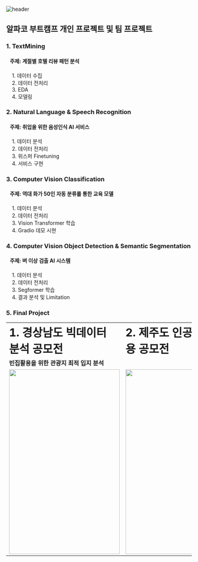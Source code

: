 ![header](https://capsule-render.vercel.app/api?type=waving&text=Alpaco%20Bootcamp!&color=0001fe&fontColor=000000&animation=blinking)

## 알파코 부트캠프 개인 프로젝트 및 팀 프로젝트

### 1. TextMining
   #### &nbsp;&nbsp;&nbsp;주제: 계절별 호텔 리뷰 패턴 분석
   &nbsp;&nbsp;&nbsp; 1. 데이터 수집
   <br />&nbsp;&nbsp;&nbsp; 2. 데이터 전처리
   <br />&nbsp;&nbsp;&nbsp; 3. EDA
   <br />&nbsp;&nbsp;&nbsp; 4. 모델링

### 2. Natural Language & Speech Recognition
   #### &nbsp;&nbsp;&nbsp;주제: 취업을 위한 음성인식 AI 서비스
&nbsp;&nbsp;&nbsp; 1. 데이터 분석
<br />&nbsp;&nbsp;&nbsp; 2. 데이터 전처리
<br />&nbsp;&nbsp;&nbsp; 3. 위스퍼 Finetuning
<br />&nbsp;&nbsp;&nbsp; 4. 서비스 구현
### 3. Computer Vision Classification
   #### &nbsp;&nbsp;&nbsp;주제: 역대 화가 50인 자동 분류를 통한 교육 모델
   &nbsp;&nbsp;&nbsp; 1. 데이터 분석
  <br />&nbsp;&nbsp;&nbsp; 2. 데이터 전처리
  <br />&nbsp;&nbsp;&nbsp; 3. Vision Transformer 학습
  <br />&nbsp;&nbsp;&nbsp; 4. Gradio 데모 시현
     
### 4. Computer Vision Object Detection & Semantic Segmentation
   #### &nbsp;&nbsp;&nbsp;주제: 벼 이상 검출 AI 시스템
   &nbsp;&nbsp;&nbsp; 1. 데이터 분석
   <br />&nbsp;&nbsp;&nbsp; 2. 데이터 전처리
   <br />&nbsp;&nbsp;&nbsp; 3. Segformer 학습
   <br />&nbsp;&nbsp;&nbsp; 4. 결과 분석 및 Limitation
   
### 5. Final Project
<table border="0">
 <tr>
    <td><b style="font-size:30px">1. 경상남도 빅데이터 분석 공모전</b></td>
    <td><b style="font-size:30px">2. 제주도 인공지능 활용 공모전</b></td>
    <td><b style="font-size:30px">3. 자율주행 공모전</b></td>
 </tr>
    <tr>
    <td>  <b>빈집활용을 위한 관광지 최적 입지 분석</b>
    </td>
    <td></td>
    <td></td>
 </tr>
 <tr>
    <td><img src ="https://github.com/user-attachments/assets/6c56056f-4c25-46a8-8813-d7791e4392ac" width="300" height="500"/>
    </td>
    <td><img src ="https://github.com/user-attachments/assets/2dacbfeb-6a6e-4c40-ad0f-4de428d8855d"  width="300" height="500"/></td>
    <td><img src ="https://github.com/user-attachments/assets/d8a11c20-c3df-4240-ac36-75eee2d069d9"
"  width="300" height="500"/></td>
 </tr>
</table>
